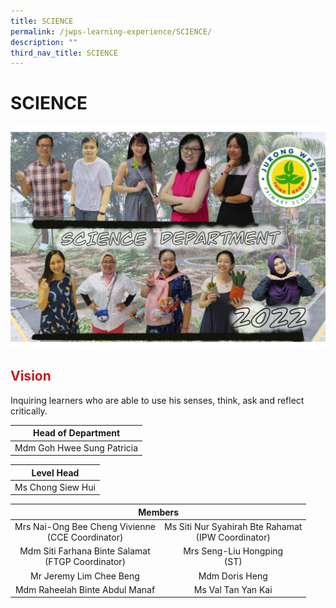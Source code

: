 ```yaml
---
title: SCIENCE
permalink: /jwps-learning-experience/SCIENCE/
description: ""
third_nav_title: SCIENCE
---
```

# SCIENCE
![](/images/JWPS%20LEARNING%20EXPERIENCE/SCIENCE/IMG_1616.png)
## <span style = "color: #c81b1b"> <b>Vision</b> </span>

Inquiring learners who are able to use his senses, think, ask and reflect critically.

|     Head of Department     |
|:--------------------------:|
| Mdm Goh Hwee Sung Patricia |

| Level Head |
|:---:|
| Ms Chong Siew Hui |

<table>
<thead>
  <tr>
    <th colspan="2" style="text-align: center;">Members</th>
  </tr>
</thead>
<tbody>
  <tr>
    <td style="text-align: center;">Mrs Nai-Ong Bee Cheng Vivienne<br>(CCE Coordinator)</td>
    <td style="text-align: center;">Ms Siti Nur Syahirah Bte Rahamat<br>(IPW Coordinator)</td>
  </tr>
  <tr>
    <td style="text-align: center;"> Mdm Siti Farhana Binte Salamat<br>(FTGP Coordinator)</td>
    <td style="text-align: center;">Mrs Seng-Liu Hongping <br>(ST)</td>
  </tr>
  <tr>
    <td style="text-align: center;"> Mr Jeremy Lim Chee Beng<br></td>
    <td style="text-align: center;"> Mdm Doris Heng</td>
  </tr>
  <tr>
    <td style="text-align: center;"> Mdm Raheelah Binte Abdul Manaf</td>
    <td style="text-align: center;">Ms Val Tan Yan Kai </td>
  </tr>
</tbody>
</table>